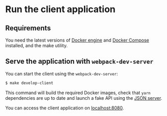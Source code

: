 # Run the client application

## Requirements

You need the latest versions of [Docker engine](https://docs.docker.com/engine/) and [Docker Compose](https://docs.docker.com/compose/) installed, and the make utility.

## Serve the application with `webpack-dev-server`

You can start the client using the `webpack-dev-server`:
```bash
$ make develop-client
```

This command will build the required Docker images, check that `yarn` dependencies are up to date
and launch a fake API using the [JSON server](https://github.com/typicode/json-server).

You can access the client application on [localhost:8080](http://localhost:8080).
